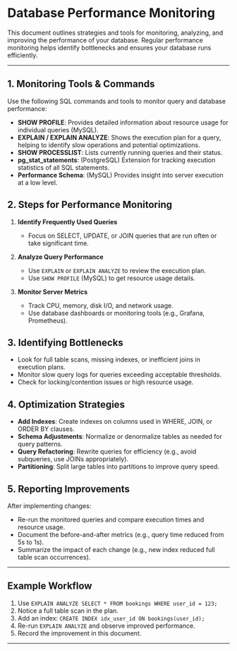 # Database Performance Monitoring

This document outlines strategies and tools for monitoring, analyzing, and improving the performance of your database. Regular performance monitoring helps identify bottlenecks and ensures your database runs efficiently.

---

## 1. Monitoring Tools & Commands

Use the following SQL commands and tools to monitor query and database performance:

- **SHOW PROFILE**: Provides detailed information about resource usage for individual queries (MySQL).
- **EXPLAIN / EXPLAIN ANALYZE**: Shows the execution plan for a query, helping to identify slow operations and potential optimizations.
- **SHOW PROCESSLIST**: Lists currently running queries and their status.
- **pg_stat_statements**: (PostgreSQL) Extension for tracking execution statistics of all SQL statements.
- **Performance Schema**: (MySQL) Provides insight into server execution at a low level.

## 2. Steps for Performance Monitoring

1. **Identify Frequently Used Queries**

   - Focus on SELECT, UPDATE, or JOIN queries that are run often or take significant time.

2. **Analyze Query Performance**

   - Use `EXPLAIN` or `EXPLAIN ANALYZE` to review the execution plan.
   - Use `SHOW PROFILE` (MySQL) to get resource usage details.

3. **Monitor Server Metrics**
   - Track CPU, memory, disk I/O, and network usage.
   - Use database dashboards or monitoring tools (e.g., Grafana, Prometheus).

## 3. Identifying Bottlenecks

- Look for full table scans, missing indexes, or inefficient joins in execution plans.
- Monitor slow query logs for queries exceeding acceptable thresholds.
- Check for locking/contention issues or high resource usage.

## 4. Optimization Strategies

- **Add Indexes**: Create indexes on columns used in WHERE, JOIN, or ORDER BY clauses.
- **Schema Adjustments**: Normalize or denormalize tables as needed for query patterns.
- **Query Refactoring**: Rewrite queries for efficiency (e.g., avoid subqueries, use JOINs appropriately).
- **Partitioning**: Split large tables into partitions to improve query speed.

## 5. Reporting Improvements

After implementing changes:

- Re-run the monitored queries and compare execution times and resource usage.
- Document the before-and-after metrics (e.g., query time reduced from 5s to 1s).
- Summarize the impact of each change (e.g., new index reduced full table scan occurrences).

---

## Example Workflow

1. Use `EXPLAIN ANALYZE SELECT * FROM bookings WHERE user_id = 123;`
2. Notice a full table scan in the plan.
3. Add an index: `CREATE INDEX idx_user_id ON bookings(user_id);`
4. Re-run `EXPLAIN ANALYZE` and observe improved performance.
5. Record the improvement in this document.

---

